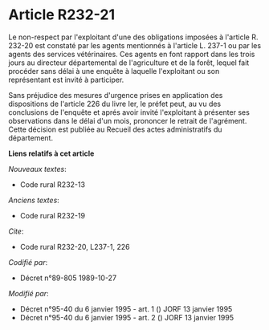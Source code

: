 # Article R232-21

Le non-respect par l'exploitant d'une des obligations imposées à l'article R. 232-20 est constaté par les agents mentionnés à
l'article L. 237-1 ou par les agents des services vétérinaires. Ces agents en font rapport dans les trois jours au directeur
départemental de l'agriculture et de la forêt, lequel fait procéder sans délai à une enquête à laquelle l'exploitant ou son
représentant est invité à participer.

Sans préjudice des mesures d'urgence prises en application des dispositions de l'article 226 du livre Ier, le préfet peut, au
vu des conclusions de l'enquête et aprés avoir invité l'exploitant à présenter ses observations dans le délai d'un mois,
prononcer le retrait de l'agrément. Cette décision est publiée au Recueil des actes administratifs du département.

**Liens relatifs à cet article**

_Nouveaux textes_:

  - Code rural R232-13

_Anciens textes_:

  - Code rural R232-19

_Cite_:

  - Code rural R232-20, L237-1, 226

_Codifié par_:

  - Décret n°89-805 1989-10-27

_Modifié par_:

  - Décret n°95-40 du 6 janvier 1995 - art. 1 () JORF 13 janvier 1995
  - Décret n°95-40 du 6 janvier 1995 - art. 2 () JORF 13 janvier 1995
